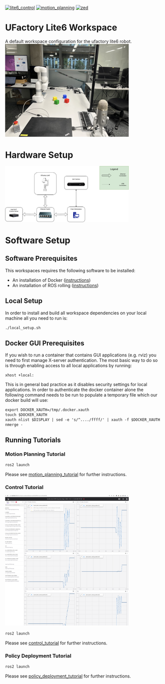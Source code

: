 [![lite6_control](https://github.com/ipab-rad/lite6_ws/actions/workflows/control.yaml/badge.svg)](https://github.com/ipab-rad/lite6_ws/blob/rolling/.github/workflows/control.yaml) [![motion_planning](https://github.com/ipab-rad/lite6_ws/actions/workflows/motion_planning.yaml/badge.svg)](https://github.com/ipab-rad/lite6_ws/blob/rolling/.github/workflows/motion_planning.yaml) [![zed](https://github.com/ipab-rad/lite6_ws/actions/workflows/zed.yaml/badge.svg)](https://github.com/ipab-rad/lite6_ws/blob/rolling/.github/workflows/zed.yaml)
# UFactory Lite6 Workspace
A default workspace configuration for the ufactory lite6 robot.
<img src="./assets/workspace.jpg" width="400" />

# Hardware Setup
<img src="./assets/ufactory.png" width="400" />

# Software Setup

## Software Prerequisites
This workspaces requires the following software to be installed:

* An installation of Docker ([instructions](https://docs.docker.com/engine/install/ubuntu/))
* An installation of ROS rolling ([instructions](https://docs.ros.org/en/rolling/Installation.html))

## Local Setup
In order to install and build all workspace dependencies on your local machine all you need to run is:

```bash
./local_setup.sh
```

## Docker GUI Prerequisites
If you wish to run a container that contains GUI applications (e.g. rviz) you need to first manage X-server authentication. The most basic way to do so is through enabling access to all local applications by running: 

```
xhost +local:
```

This is in general bad practice as it disables security settings for local applications. In order to authenticate the docker container alone the following command needs to be run to populate a temporary file which our docker build will use:

```
export DOCKER_XAUTH=/tmp/.docker.xauth
touch $DOCKER_XAUTH
xauth nlist $DISPLAY | sed -e 's/^..../ffff/' | xauth -f $DOCKER_XAUTH nmerge -
```

## Running Tutorials

### Motion Planning Tutorial
```bash
ros2 launch 
```
Please see [motion_planning_tutorial](placeholder.com) for further instructions.


### Control Tutorial

<img src="./assets/control_debug.png" width="400" />

```bash
ros2 launch 
```
Please see [control_tutorial](placeholder.com) for further instructions.

### Policy Deployment Tutorial
```bash
ros2 launch 
```
Please see [policy_deployment_tutorial](placeholder.com) for further instructions.

